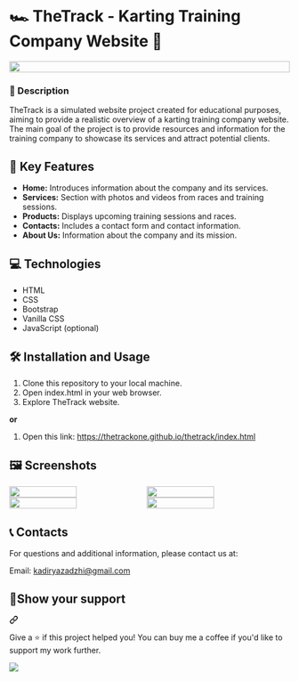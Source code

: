 # 🏎️ TheTrack - Karting Training Company Website 🏁

<div style="display:flex; flex-direction:row;">
<img style="width:100%;" src="https://s4.aconvert.com/convert/p3r68-cdx67/a1u89-9lzqs.jpg">
</div>

### 📝 Description

TheTrack is a simulated website project created for educational purposes, aiming to provide a realistic overview of a karting training company website. The main goal of the project is to provide resources and information for the training company to showcase its services and attract potential clients.

## 🚀 Key Features

- **Home:** Introduces information about the company and its services.
- **Services:** Section with photos and videos from races and training sessions.
- **Products:** Displays upcoming training sessions and races.
- **Contacts:** Includes a contact form and contact information.
- **About Us:** Information about the company and its mission.

## 💻 Technologies

- HTML
- CSS
- Bootstrap
- Vanilla CSS
- JavaScript (optional)

## 🛠️ Installation and Usage

1. Clone this repository to your local machine.
2. Open index.html in your web browser.
3. Explore TheTrack website.

  <b><p>or</p></b>
  
1. Open this link: <a href="https://thetrackone.github.io/thetrack/index.html">https://thetrackone.github.io/thetrack/index.html</a>

## 🖼️ Screenshots

<div style="display:flex; flex-direction:row;">
<img style="width:49%;" src="https://s4.aconvert.com/convert/p3r68-cdx67/a81pw-88goc.png">
<img style="width:49%;" src="https://s4.aconvert.com/convert/p3r68-cdx67/aj0jd-5ynsu.jpg">
</div>

<div style="display:flex; flex-direction:row;">
<img style="width:49%;" src="https://s4.aconvert.com/convert/p3r68-cdx67/aej9f-tpkkg.jpg">
<img style="width:49%;" src="https://s4.aconvert.com/convert/p3r68-cdx67/al8r8-uxxt7.jpg">
</div>

## 📞 Contacts

For questions and additional information, please contact us at:

Email: kadiryazadzhi@gmail.com

## 🙏Show your support
<a id="user-content-show-your-support" class="anchor" aria-label="Permalink: Show your support" href="#show-your-support"><svg class="octicon octicon-link" viewBox="0 0 16 16" version="1.1" width="16" height="16" aria-hidden="true"><path d="m7.775 3.275 1.25-1.25a3.5 3.5 0 1 1 4.95 4.95l-2.5 2.5a3.5 3.5 0 0 1-4.95 0 .751.751 0 0 1 .018-1.042.751.751 0 0 1 1.042-.018 1.998 1.998 0 0 0 2.83 0l2.5-2.5a2.002 2.002 0 0 0-2.83-2.83l-1.25 1.25a.751.751 0 0 1-1.042-.018.751.751 0 0 1-.018-1.042Zm-4.69 9.64a1.998 1.998 0 0 0 2.83 0l1.25-1.25a.751.751 0 0 1 1.042.018.751.751 0 0 1 .018 1.042l-1.25 1.25a3.5 3.5 0 1 1-4.95-4.95l2.5-2.5a3.5 3.5 0 0 1 4.95 0 .751.751 0 0 1-.018 1.042.751.751 0 0 1-1.042.018 1.998 1.998 0 0 0-2.83 0l-2.5 2.5a1.998 1.998 0 0 0 0 2.83Z"></path></svg></a></div>
<p dir="auto">Give a ⭐️ if this project helped you! You can buy me a coffee if you'd like to support my work further.</p>
<div dir="auto">
<a href="https://www.buymeacoffee.com/kadiryazadzhi" rel="nofollow"><img src="https://camo.githubusercontent.com/3767c6f451f28c26237caf6a96427f48e584526ec4c36b3fd630932588fb9715/68747470733a2f2f696d672e6275796d6561636f666665652e636f6d2f627574746f6e2d6170692f3f746578743d427579206d65206120636f6666656526656d6f6a693de2989526736c75673d3168616e7a6c6131303026627574746f6e5f636f6c6f75723d46464444303026666f6e745f636f6c6f75723d66666666666626666f6e745f66616d696c793d436f6f6b6965266f75746c696e655f636f6c6f75723d30303030303026636f666665655f636f6c6f75723d464644443030" data-canonical-src="https://img.buymeacoffee.com/button-api/?text=Buy me a coffee&amp;emoji=☕&amp;slug=1hanzla100&amp;button_colour=FFDD00&amp;font_colour=ffffff&amp;font_family=Cookie&amp;outline_colour=000000&amp;coffee_colour=FFDD00" style="max-width: 100%;"></a>
</div>
